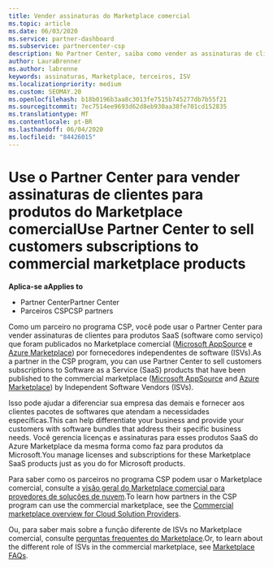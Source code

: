 ```yaml
---
title: Vender assinaturas do Marketplace comercial
ms.topic: article
ms.date: 06/03/2020
ms.service: partner-dashboard
ms.subservice: partnercenter-csp
description: No Partner Center, saiba como vender as assinaturas de clientes para produtos de SaaS publicados no mercado comercial por ISVs (fornecedores independentes de software).
author: LauraBrenner
ms.author: labrenne
keywords: assinaturas, Marketplace, terceiros, ISV
ms.localizationpriority: medium
ms.custom: SEOMAY.20
ms.openlocfilehash: b18b0196b3aa8c3013fe7515b745277db7b55f21
ms.sourcegitcommit: 7ec7514ee9693d62d8eb930aa38fe701cd152835
ms.translationtype: MT
ms.contentlocale: pt-BR
ms.lasthandoff: 06/04/2020
ms.locfileid: "84426015"
---
```

# <a name="use-partner-center-to-sell-customers-subscriptions-to-commercial-marketplace-products"></a><span data-ttu-id="58d58-104">Use o Partner Center para vender assinaturas de clientes para produtos do Marketplace comercial</span><span class="sxs-lookup"><span data-stu-id="58d58-104">Use Partner Center to sell customers subscriptions to commercial marketplace products</span></span>

<span data-ttu-id="58d58-105">**Aplica-se a**</span><span class="sxs-lookup"><span data-stu-id="58d58-105">**Applies to**</span></span>

- <span data-ttu-id="58d58-106">Partner Center</span><span class="sxs-lookup"><span data-stu-id="58d58-106">Partner Center</span></span>
- <span data-ttu-id="58d58-107">Parceiros CSP</span><span class="sxs-lookup"><span data-stu-id="58d58-107">CSP partners</span></span>

<span data-ttu-id="58d58-108">Como um parceiro no programa CSP, você pode usar o Partner Center para vender assinaturas de clientes para produtos SaaS (software como serviço) que foram publicados no Marketplace comercial ([Microsoft AppSource](https://appsource.microsoft.com/) e [Azure Marketplace](https://azuremarketplace.microsoft.com/)) por fornecedores independentes de software (ISVs).</span><span class="sxs-lookup"><span data-stu-id="58d58-108">As a partner in the CSP program, you can use Partner Center to sell customers subscriptions to Software as a Service (SaaS) products that have been published to the commercial marketplace ([Microsoft AppSource](https://appsource.microsoft.com/) and [Azure Marketplace](https://azuremarketplace.microsoft.com/)) by Independent Software Vendors (ISVs).</span></span>

<span data-ttu-id="58d58-109">Isso pode ajudar a diferenciar sua empresa das demais e fornecer aos clientes pacotes de softwares que atendam a necessidades específicas.</span><span class="sxs-lookup"><span data-stu-id="58d58-109">This can help differentiate your business and provide your customers with software bundles that address their specific business needs.</span></span> <span data-ttu-id="58d58-110">Você gerencia licenças e assinaturas para esses produtos SaaS do Azure Marketplace da mesma forma como faz para produtos da Microsoft.</span><span class="sxs-lookup"><span data-stu-id="58d58-110">You manage licenses and subscriptions for these Marketplace SaaS products just as you do for Microsoft products.</span></span>

<span data-ttu-id="58d58-111">Para saber como os parceiros no programa CSP podem usar o Marketplace comercial, consulte a [visão geral do Marketplace comercial para provedores de soluções de nuvem](csp-commercial-marketplace-overview.md).</span><span class="sxs-lookup"><span data-stu-id="58d58-111">To learn how partners in the CSP program can use the commercial marketplace, see the [Commercial marketplace overview for Cloud Solution Providers](csp-commercial-marketplace-overview.md).</span></span>

<span data-ttu-id="58d58-112">Ou, para saber mais sobre a função diferente de ISVs no Marketplace comercial, consulte [perguntas frequentes do Marketplace](https://docs.microsoft.com/azure/marketplace/marketplace-faq-publisher-guide).</span><span class="sxs-lookup"><span data-stu-id="58d58-112">Or, to learn about the different role of ISVs in the commercial marketplace, see [Marketplace FAQs](https://docs.microsoft.com/azure/marketplace/marketplace-faq-publisher-guide).</span></span>
